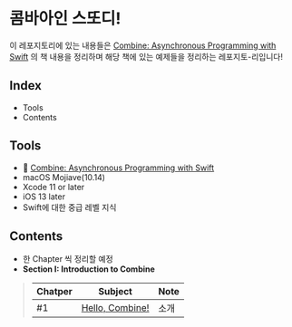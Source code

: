# 콤바아인 스또디!

이 레포지토리에 있는 내용들은 [Combine: Asynchronous Programming with Swift](https://www.raywenderlich.com/books/combine-asynchronous-programming-with-swift) 의 책 내용을 정리하며 해당 책에 있는 예제들을 정리하는 레포지토-리입니다!

## Index
* Tools
* Contents

## Tools
* 📖 [Combine: Asynchronous Programming with Swift](https://www.raywenderlich.com/books/combine-asynchronous-programming-with-swift)
* macOS Mojiave(10.14)
* Xcode 11 or later
* iOS 13 later
* Swift에 대한 중급 레벨 지식

## Contents
* 한 Chapter 씩 정리할 예정
* **Section I: Introduction to Combine**

>|Chatper|    Subject    |Note|
>|-------|---------------|----|
>|  #1   |[Hello, Combine!]()|소개|